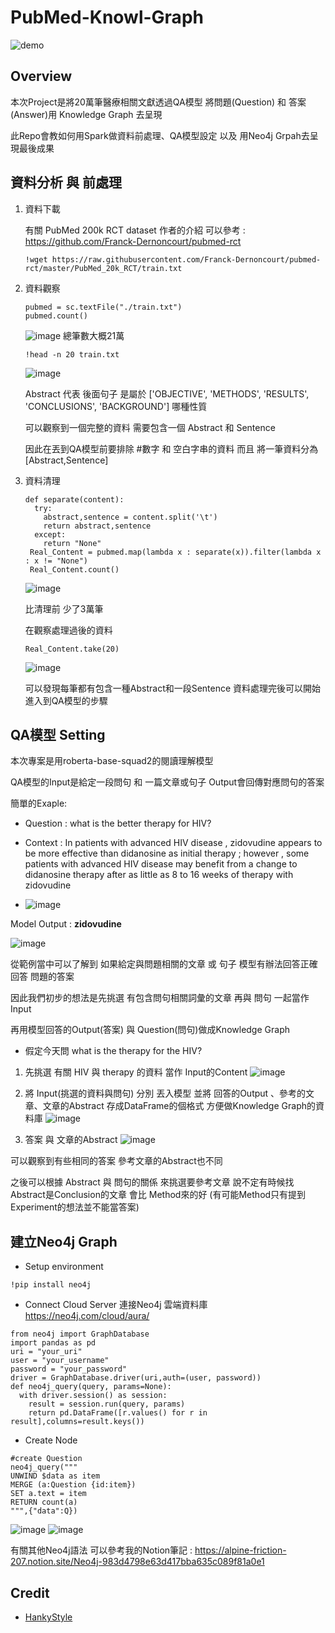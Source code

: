 # PubMed-Knowl-Graph
![demo](https://user-images.githubusercontent.com/70362842/151370302-779ae32c-5a78-44dc-8f11-792b96c47f16.gif)


##  Overview
本次Project是將20萬筆醫療相關文獻透過QA模型 將問題(Question) 和 答案(Answer)用 Knowledge Graph 去呈現

此Repo會教如何用Spark做資料前處理、QA模型設定 以及 用Neo4j Grpah去呈現最後成果

## 資料分析 與 前處理

1. 資料下載
   
   有關 PubMed 200k RCT dataset 作者的介紹 可以參考 : https://github.com/Franck-Dernoncourt/pubmed-rct
   
   ```shell
   !wget https://raw.githubusercontent.com/Franck-Dernoncourt/pubmed-rct/master/PubMed_20k_RCT/train.txt
   ```

2. 資料觀察

   ```shell
   pubmed = sc.textFile("./train.txt")
   pubmed.count()
   ```
   ![image](https://user-images.githubusercontent.com/70362842/151376340-ff4501ab-90a0-46ed-85da-5dd20d233828.png)
   總筆數大概21萬

  
   ```shell
   !head -n 20 train.txt
   ```
   ![image](https://user-images.githubusercontent.com/70362842/151374192-770df96d-2db5-41a6-91ae-f9d1dcec2889.png)
   
   Abstract 代表 後面句子 是屬於 ['OBJECTIVE', 'METHODS', 'RESULTS', 'CONCLUSIONS', 'BACKGROUND'] 哪種性質
   
   可以觀察到一個完整的資料 需要包含一個 Abstract 和 Sentence
   
   因此在丟到QA模型前要排除 #數字 和 空白字串的資料 而且 將一筆資料分為 [Abstract,Sentence]
   
3. 資料清理
   
   ```shell
   def separate(content):
     try:
       abstract,sentence = content.split('\t')
       return abstract,sentence
     except:
       return "None"
    Real_Content = pubmed.map(lambda x : separate(x)).filter(lambda x : x != "None")
    Real_Content.count()
   ```
   ![image](https://user-images.githubusercontent.com/70362842/151378698-9eed11cf-18e1-459d-8309-8f7f7d25c149.png)
   
   比清理前 少了3萬筆

   在觀察處理過後的資料
   ```shell
   Real_Content.take(20)
   ```
   ![image](https://user-images.githubusercontent.com/70362842/151379194-4c7fceab-2ef4-49d6-b32f-69fb38474830.png)
   
   可以發現每筆都有包含一種Abstract和一段Sentence
   資料處理完後可以開始進入到QA模型的步驟

## QA模型 Setting
 本次專案是用roberta-base-squad2的閱讀理解模型 
 
 QA模型的Input是給定一段問句 和 一篇文章或句子 Output會回傳對應問句的答案
 
 簡單的Exaple:
 
   + Question : what is the better therapy for HIV?
   
   + Context  : In patients with advanced HIV disease , zidovudine appears to be more effective than didanosine as initial therapy ; however , some patients with advanced HIV disease may benefit from a change to didanosine therapy after as little as 8 to 16 weeks of therapy with zidovudine
   
   + ![image](https://user-images.githubusercontent.com/70362842/151392874-b4ba9e14-ec00-478c-bd7c-b2463baea0f1.png)

   Model Output : **zidovudine**
   
   ![image](https://user-images.githubusercontent.com/70362842/151392795-d8c41f81-3b7a-4431-83ee-753a497b527a.png)

   從範例當中可以了解到 如果給定與問題相關的文章 或 句子 
   模型有辦法回答正確回答 問題的答案
   
   因此我們初步的想法是先挑選 有包含問句相關詞彙的文章 再與 問句 一起當作Input
   
   再用模型回答的Output(答案) 與 Question(問句)做成Knowledge Graph
   
  + 假定今天問 what is the therapy for the HIV?
   
   1. 先挑選 有關 HIV 與 therapy 的資料 當作 Input的Content
   ![image](https://user-images.githubusercontent.com/70362842/151400687-407119c3-2ae0-49bf-9de0-20a74072c70c.png)
   
   2. 將 Input(挑選的資料與問句) 分別 丟入模型  並將 回答的Output 、參考的文章、文章的Abstract 存成DataFrame的個格式 方便做Knowledge Graph的資料庫
   ![image](https://user-images.githubusercontent.com/70362842/151403661-0c800df3-5dd0-4ad2-aff3-42704c988e74.png)

   3. 答案 與 文章的Abstract
      ![image](https://user-images.githubusercontent.com/70362842/151403922-c57e729b-46db-46db-abb4-16d1ea5e6f72.png)
  
   
   可以觀察到有些相同的答案 參考文章的Abstract也不同 
   
   之後可以根據 Abstract 與 問句的關係 來挑選要參考文章 說不定有時候找Abstract是Conclusion的文章 會比 Method來的好 (有可能Method只有提到Experiment的想法並不能當答案)
   
   
   
## 建立Neo4j Graph

- Setup environment

```shell
!pip install neo4j
```

- Connect Cloud Server 連接Neo4j 雲端資料庫 https://neo4j.com/cloud/aura/

```shell
from neo4j import GraphDatabase
import pandas as pd
uri = "your_uri"
user = "your_username"
password = "your_password"
driver = GraphDatabase.driver(uri,auth=(user, password))
def neo4j_query(query, params=None):
  with driver.session() as session:
    result = session.run(query, params)
    return pd.DataFrame([r.values() for r in result],columns=result.keys())
```
- Create Node 

```shell
#create Question
neo4j_query("""
UNWIND $data as item
MERGE (a:Question {id:item})
SET a.text = item
RETURN count(a)
""",{"data":Q})
```
![image](https://user-images.githubusercontent.com/70362842/151332064-3834e610-e601-4a96-8762-0c87d240a683.png) ![image](https://user-images.githubusercontent.com/70362842/151332176-b13c69b2-c38a-4d84-a59c-8a739fee1283.png)



  有關其他Neo4j語法 可以參考我的Notion筆記 : https://alpine-friction-207.notion.site/Neo4j-983d4798e63d417bba635c089f81a0e1

## Credit

- [HankyStyle](https://github.com/HankyStyle)
